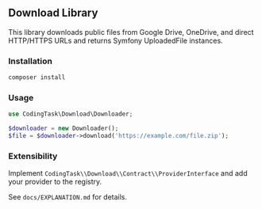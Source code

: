 ## Download Library

This library downloads public files from Google Drive, OneDrive, and direct HTTP/HTTPS URLs and returns Symfony UploadedFile instances.

### Installation

```bash
composer install
```

### Usage

```php
use CodingTask\Download\Downloader;

$downloader = new Downloader();
$file = $downloader->download('https://example.com/file.zip');
```

### Extensibility
Implement `CodingTask\\Download\\Contract\\ProviderInterface` and add your provider to the registry.

See `docs/EXPLANATION.md` for details.
